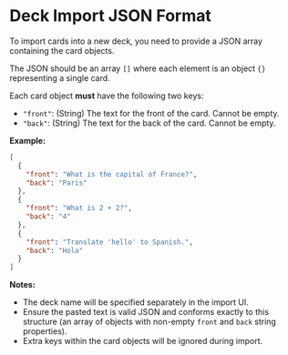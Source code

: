 # Deck Import JSON Format

To import cards into a new deck, you need to provide a JSON array containing the card objects.

The JSON should be an array `[]` where each element is an object `{}` representing a single card.

Each card object **must** have the following two keys:

- `"front"`: (String) The text for the front of the card. Cannot be empty.
- `"back"`: (String) The text for the back of the card. Cannot be empty.

**Example:**

```json
[
  {
    "front": "What is the capital of France?",
    "back": "Paris"
  },
  {
    "front": "What is 2 + 2?",
    "back": "4"
  },
  {
    "front": "Translate 'hello' to Spanish.",
    "back": "Hola"
  }
]
```

**Notes:**

- The deck name will be specified separately in the import UI.
- Ensure the pasted text is valid JSON and conforms exactly to this structure (an array of objects with non-empty `front` and `back` string properties).
- Extra keys within the card objects will be ignored during import.
